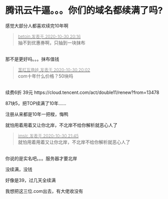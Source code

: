 # 腾讯云牛逼。。。你们的域名都续满了吗?


感觉大部分人都喜欢续完10年啊

<div class="quote"><blockquote><font size="2"><a href="https://www.hostloc.com/forum.php?mod=redirect&amp;goto=findpost&amp;pid=9377084&amp;ptid=760367" target="_blank"><font color="#999999">betoin 发表于 2020-10-30 20:16</font></a></font><br />
抽不到优惠券啊，只抽到一块抹布</blockquote></div><br />
那不是更好吗。。。抹布值钱&nbsp; &nbsp;&nbsp; &nbsp;&nbsp; &nbsp;&nbsp; &nbsp;&nbsp; &nbsp;&nbsp; &nbsp;&nbsp; &nbsp;&nbsp; &nbsp;&nbsp;&nbsp;

<div class="quote"><blockquote><font size="2"><a href="https://www.hostloc.com/forum.php?mod=redirect&amp;goto=findpost&amp;pid=9377000&amp;ptid=760367" target="_blank"><font color="#999999">茎肛互撸娃 发表于 2020-10-30 20:02</font></a></font><br />
com十年什么价格？50块吗</blockquote></div><br />
续费6折 39元 https://cloud.tencent.com/act/double11/renew?from=13478

87块5，把TOP续满了10年……<img id="aimg_q4b5d" onclick="zoom(this, this.src, 0, 0, 0)" class="zoom" src="https://cdn.jsdelivr.net/gh/hishis/forum-master/public/images/patch.gif" onmouseover="img_onmouseoverfunc(this)" onload="thumbImg(this)" border="0" alt="" />

注册从来都是10年一把梭，悔鸭<img src="static/image/smiley/default/cry.gif" smilieid="4" border="0" alt="" />

就怕用着用着又让你北岸，不北岸不给你解析就恶心人了

<div class="quote"><blockquote><font size="2"><a href="https://www.hostloc.com/forum.php?mod=redirect&amp;goto=findpost&amp;pid=9377957&amp;ptid=760367" target="_blank"><font color="#999999">imslc 发表于 2020-10-30 21:45</font></a></font><br />
就怕用着用着又让你北岸，不北岸不给你解析就恶心人了</blockquote></div><br />
你说的是实名吧。。。服务器才要北岸&nbsp; &nbsp;&nbsp; &nbsp;&nbsp; &nbsp;&nbsp; &nbsp;&nbsp; &nbsp;&nbsp; &nbsp;&nbsp; &nbsp;&nbsp; &nbsp;&nbsp; &nbsp;&nbsp; &nbsp;&nbsp;&nbsp;

没续满，没钱&nbsp; &nbsp;&nbsp; &nbsp;&nbsp; &nbsp;&nbsp; &nbsp;&nbsp; &nbsp; 

好像是39，过几天全续满

<img src="static/image/smiley/default/lol.gif" smilieid="12" border="0" alt="" /><img src="static/image/smiley/default/lol.gif" smilieid="12" border="0" alt="" /><img src="static/image/smiley/default/lol.gif" smilieid="12" border="0" alt="" />我想把这三位.com出去，有大佬收没有
